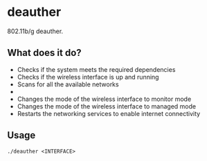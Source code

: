 # deauther
802.11b/g deauther.

## What does it do?
* Checks if the system meets the required dependencies
* Checks if the wireless interface is up and running
* Scans for all the available networks
* 
* Changes the mode of the wireless interface to monitor mode
* Changes the mode of the wireless interface to managed mode
* Restarts the networking services to enable internet connectivity

## Usage
`./deauther <INTERFACE>`
